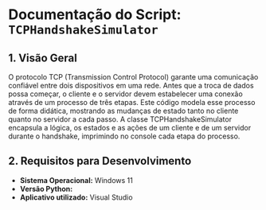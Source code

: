 # **Documentação do Script: `TCPHandshakeSimulator`**

## **1. Visão Geral**

  O protocolo TCP (Transmission Control Protocol) garante uma comunicação confiável entre dois dispositivos em uma rede. Antes que a troca de dados possa começar, o cliente e o servidor devem estabelecer uma conexão através de um processo de três etapas. Este código modela esse processo de forma didática, mostrando as mudanças de estado tanto no cliente quanto no servidor a cada passo.
  A classe TCPHandshakeSimulator encapsula a lógica, os estados e as ações de um cliente e de um servidor durante o handshake, imprimindo no console cada etapa do processo.
  
## **2. Requisitos para Desenvolvimento**

* **Sistema Operacional:** Windows 11
* **Versão Python:**
* **Aplicativo utilizado:** Visual Studio

##
